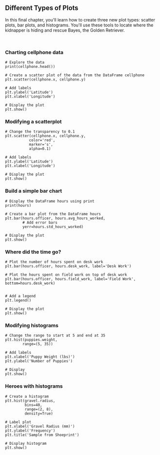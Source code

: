 ## Different Types of Plots

In this final chapter, you'll learn how to create three new plot types: scatter plots, bar plots, and histograms. You'll use these tools to locate where the kidnapper is hiding and rescue Bayes, the Golden Retriever.

<br>

### Charting cellphone data

```
# Explore the data
print(cellphone.head())

# Create a scatter plot of the data from the DataFrame cellphone
plt.scatter(cellphone.x, cellphone.y)

# Add labels
plt.ylabel('Latitude')
plt.xlabel('Longitude')

# Display the plot
plt.show()
```

### Modifying a scatterplot

```
# Change the transparency to 0.1
plt.scatter(cellphone.x, cellphone.y,
           color='red',
           marker='s',
           alpha=0.1)

# Add labels
plt.ylabel('Latitude')
plt.xlabel('Longitude')

# Display the plot
plt.show()
```

### Build a simple bar chart

```
# Display the DataFrame hours using print
print(hours)

# Create a bar plot from the DataFrame hours
plt.bar(hours.officer, hours.avg_hours_worked,
        # Add error bars
        yerr=hours.std_hours_worked)

# Display the plot
plt.show()
```

### Where did the time go?

```
# Plot the number of hours spent on desk work
plt.bar(hours.officer, hours.desk_work, label='Desk Work')

# Plot the hours spent on field work on top of desk work
plt.bar(hours.officer, hours.field_work, label='Field Work', bottom=hours.desk_work)


# Add a legend
plt.legend()

# Display the plot
plt.show()
```

### Modifying histograms

```
# Change the range to start at 5 and end at 35
plt.hist(puppies.weight,
        range=(5, 35))

# Add labels
plt.xlabel('Puppy Weight (lbs)')
plt.ylabel('Number of Puppies')

# Display
plt.show()
```

### Heroes with histograms

```
# Create a histogram
plt.hist(gravel.radius,
         bins=40,
         range=(2, 8),
         density=True)

# Label plot
plt.xlabel('Gravel Radius (mm)')
plt.ylabel('Frequency')
plt.title('Sample from Shoeprint')

# Display histogram
plt.show()
```